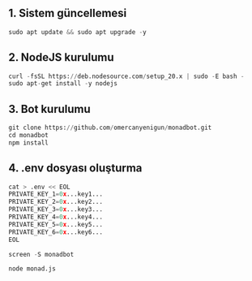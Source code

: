 ## 1. Sistem güncellemesi
```python
sudo apt update && sudo apt upgrade -y
```
## 2. NodeJS kurulumu
```python
curl -fsSL https://deb.nodesource.com/setup_20.x | sudo -E bash -
sudo apt-get install -y nodejs
```
## 3. Bot kurulumu
```python
git clone https://github.com/omercanyenigun/monadbot.git
cd monadbot
npm install
```
## 4. .env dosyası oluşturma
```python
cat > .env << EOL
PRIVATE_KEY_1=0x...key1...
PRIVATE_KEY_2=0x...key2...
PRIVATE_KEY_3=0x...key3...
PRIVATE_KEY_4=0x...key4...
PRIVATE_KEY_5=0x...key5...
PRIVATE_KEY_6=0x...key6...
EOL
```
```python
screen -S monadbot
```
```python
node monad.js
```





